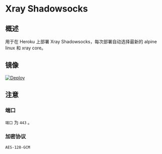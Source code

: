 # Xray Shadowsocks

## 概述

用于在 Heroku 上部署 Xray Shadowsocks，每次部署自动选择最新的 alpine linux 和 xray core。  

## 镜像

[![Deploy](https://www.herokucdn.com/deploy/button.png)](https://dashboard.heroku.com/new?template=https://github.com/Tonkercke/XSS)

## 注意

### 端口

`端口` 为 `443` 。

### 加密协议
`AES-128-GCM`

